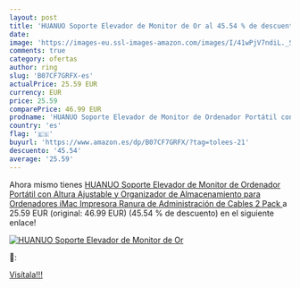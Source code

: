 ```yaml
---
layout: post
title: 'HUANUO Soporte Elevador de Monitor de Or al 45.54 % de descuento'
date: 
image: 'https://images-eu.ssl-images-amazon.com/images/I/41wPjV7ndiL._SL200_.jpg'
comments: true
category: ofertas
author: ring
slug: 'B07CF7GRFX-es'
actualPrice: 25.59 EUR
currency: EUR
price: 25.59
comparePrice: 46.99 EUR
prodname: 'HUANUO Soporte Elevador de Monitor de Ordenador Portátil con Altura Ajustable y Organizador de Almacenamiento para Ordenadores  iMac  Impresora  Ranura de Administración de Cables  2 Pack '
country: 'es'
flag: '🇪🇸'
buyurl: 'https://www.amazon.es/dp/B07CF7GRFX/?tag=tolees-21'
descuento: '45.54'
average: '25.59'
---
```


Ahora mismo tienes [HUANUO Soporte Elevador de Monitor de Ordenador Portátil con Altura Ajustable y Organizador de Almacenamiento para Ordenadores  iMac  Impresora  Ranura de Administración de Cables  2 Pack ](https://www.amazon.es/dp/B07CF7GRFX/?tag=tolees-21) a 25.59 EUR (original: 46.99 EUR) (45.54 %  de descuento) en el siguiente enlace!

[![HUANUO Soporte Elevador de Monitor de Or](https://images-eu.ssl-images-amazon.com/images/I/41wPjV7ndiL._SL200_.jpg)](https://www.amazon.es/dp/B07CF7GRFX/?tag=tolees-21)

🔎:


[Visítala!!!](https://www.amazon.es/dp/B07CF7GRFX/?tag=tolees-21)
